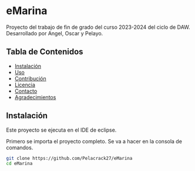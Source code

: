 # eMarina

Proyecto del trabajo de fin de grado del curso 2023-2024 del ciclo de DAW.
Desarrollado por Angel, Oscar y Pelayo.

## Tabla de Contenidos

- [Instalación](#instalación)
- [Uso](#uso)
- [Contribución](#contribución)
- [Licencia](#licencia)
- [Contacto](#contacto)
- [Agradecimientos](#agradecimientos)

## Instalación

Este proyecto se ejecuta en el IDE de eclipse.

Primero se importa el proyecto completo. Se va a hacer en la consola de comandos.

```bash
git clone https://github.com/Pelacrack27/eMarina
cd eMarina


